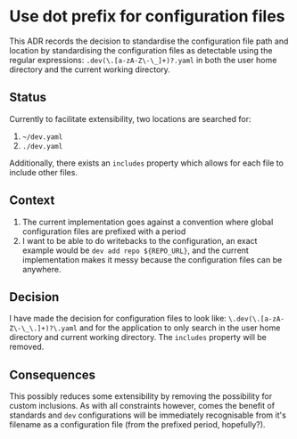 # Use dot prefix for configuration files

This ADR records the decision to standardise the configuration file path and location by standardising the configuration files as detectable using the regular expressions: `.dev(\.[a-zA-Z\-\_]+)?.yaml` in both the user home directory and the current working directory.

## Status

Currently to facilitate extensibility, two locations are searched for:

1. `~/dev.yaml`
2. `./dev.yaml`

Additionally, there exists an `includes` property which allows for each file to include other files.

## Context

1. The current implementation goes against a convention where global configuration files are prefixed with a period
2. I want to be able to do writebacks to the configuration, an exact example would be `dev add repo ${REPO_URL}`, and the current implementation makes it messy because the configuration files can be anywhere.

## Decision

I have made the decision for configuration files to look like: `\.dev(\.[a-zA-Z\-\_\.]+)?\.yaml` and for the application to only search in the user home directory and current working directory. The `includes` property will be removed.

## Consequences

This possibly reduces some extensibility by removing the possibility for custom inclusions. As with all constraints however, comes the benefit of standards and `dev` configurations will be immediately recognisable from it's filename as a configuration file (from the prefixed period, hopefully?).
